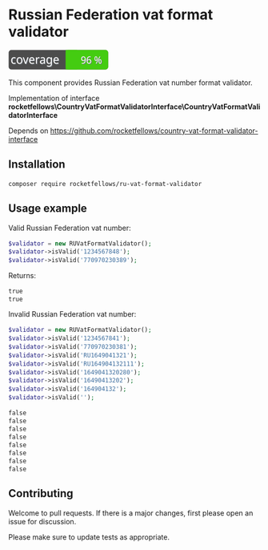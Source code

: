 # Russian Federation vat format validator

![Code Coverage Badge](./badge.svg)

This component provides Russian Federation vat number format validator.

Implementation of interface **rocketfellows\CountryVatFormatValidatorInterface\CountryVatFormatValidatorInterface**

Depends on https://github.com/rocketfellows/country-vat-format-validator-interface

## Installation

```shell
composer require rocketfellows/ru-vat-format-validator
```

## Usage example

Valid Russian Federation vat number:

```php
$validator = new RUVatFormatValidator();
$validator->isValid('1234567848');
$validator->isValid('770970230389');
```

Returns:

```shell
true
true
```

Invalid Russian Federation vat number:

```php
$validator = new RUVatFormatValidator();
$validator->isValid('1234567841');
$validator->isValid('770970230381');
$validator->isValid('RU1649041321');
$validator->isValid('RU164904132111');
$validator->isValid('1649041320280');
$validator->isValid('16490413202');
$validator->isValid('164904132');
$validator->isValid('');
```

```shell
false
false
false
false
false
false
false
false
```

## Contributing

Welcome to pull requests. If there is a major changes, first please open an issue for discussion.

Please make sure to update tests as appropriate.
